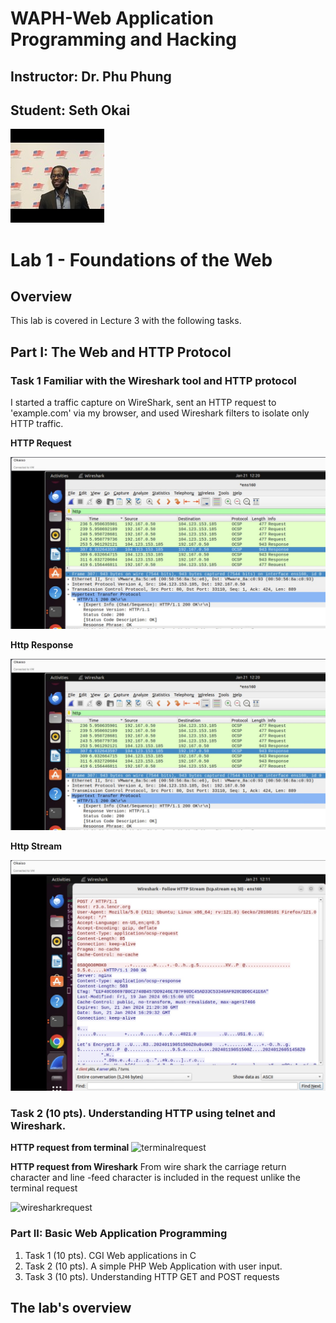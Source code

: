 # WAPH-Web Application Programming and Hacking

## Instructor: Dr. Phu Phung

## Student: Seth Okai

![Seths's Headshot](Images/headshot.jpg)

# Lab 1 - Foundations of the Web 

## Overview 

This lab is covered in Lecture 3 with the following tasks.

## Part I: The Web and HTTP Protocol

### Task 1  Familiar with the Wireshark tool and HTTP protocol
I started a traffic capture on WireShark, sent an HTTP request to 'example.com' via my browser, and used Wireshark filters to isolate only HTTP traffic.

**HTTP Request**

![http request](Images/httprequest.jpg)


**Http Response**

![http response](Images/httpresponse.jpg)

**Http Stream**

![http steam](Images/httpstream.jpg)

      
### Task 2 (10 pts). Understanding HTTP using telnet and Wireshark.

**HTTP request from terminal**
![terminalrequest](Images/terminalrequest)

**HTTP request from Wireshark**
From wire shark the carriage return character and line -feed character is included in the request unlike the terminal request

![wiresharkrequest](Images/wiresharkrequest)


### Part II: Basic Web Application Programming

   1. Task 1 (10 pts). CGI Web applications in C
   2. Task 2 (10 pts). A simple PHP Web Application with user input.
   3. Task 3 (10 pts). Understanding HTTP GET and POST requests



## The lab's overview


